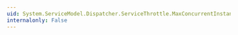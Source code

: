 ```yaml
---
uid: System.ServiceModel.Dispatcher.ServiceThrottle.MaxConcurrentInstances
internalonly: False
---
```

